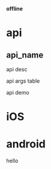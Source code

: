 
**offline**

## 


# api

## api_name
api desc

api args table

api demo


# iOS


# android
hello


